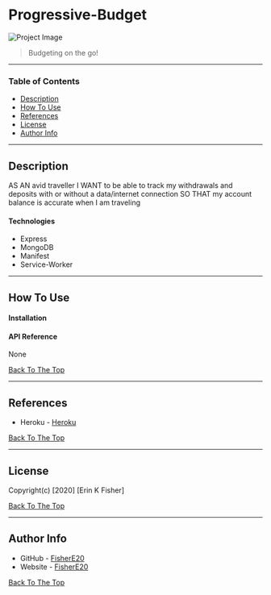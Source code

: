 # Progressive-Budget

![Project Image](project-image-url)

>Budgeting on the go!

---

### Table of Contents

* [Description](#description)
* [How To Use](#how-to-use)
* [References](#references)
* [License](#license)
* [Author Info](#author-info)

---

## Description
AS AN avid traveller I WANT to be able to track my withdrawals and deposits with or without a data/internet connection SO THAT my account balance is accurate when I am traveling 

#### Technologies

- Express
- MongoDB
- Manifest
- Service-Worker

---

## How To Use

#### Installation



#### API Reference
None

[Back To The Top](#progressive-budget)

---

## References
- Heroku - [Heroku](url)

[Back To The Top](#progressive-budget)

---

## License



Copyright(c) [2020] [Erin K Fisher]

[Back To The Top](#progressive-budget)

---

## Author Info

- GitHub - [FisherE20](https://github.com/FisherE20/Progressive-Budget)
- Website - [FisherE20](https://fishere20.github.io/Responsive-Portfolio/) 

[Back To The Top](#progressive-budget)